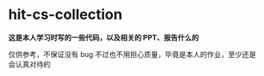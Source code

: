 # hit-cs-collection

**这是本人学习时写的一些代码，以及相关的 PPT、报告什么的**

仅供参考，不保证没有 bug
不过也不用担心质量，毕竟是本人的作业，至少还是会认真对待的
